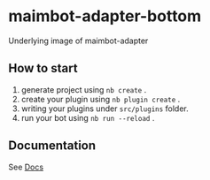 # maimbot-adapter-bottom

Underlying image of maimbot-adapter
## How to start

1. generate project using `nb create` .
2. create your plugin using `nb plugin create` .
3. writing your plugins under `src/plugins` folder.
4. run your bot using `nb run --reload` .

## Documentation

See [Docs](https://nonebot.dev/)
